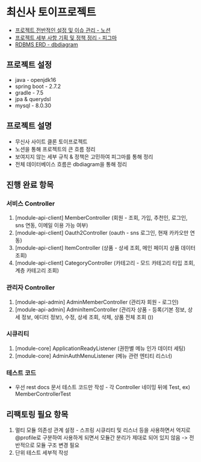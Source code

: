 # 최신사 토이프로젝트
- [프로젝트 전반적인 설정 및 이슈 관리 - 노션](https://www.notion.so/ChoiSinSa-c77c2469974845e2b9c7dcca11717772)
- [프로젝트 세부 사항 기획 및 정책 정리 - 피그마](https://www.figma.com/file/UbMVszmu3byhrEBEYfqhxm/ChoiSinsa?type=design&node-id=0-1&mode=design&t=wQcIFUfzDyhtBeqY-0)
- [RDBMS ERD - dbdiagram](https://dbdiagram.io/d/6309f8a7f1a9b01b0ff374bd)

## 프로젝트 설정
- java - openjdk16
- spring boot - 2.7.2
- gradle - 7.5
- jpa & querydsl
- mysql - 8.0.30

## 프로젝트 설명
- 무신사 사이트 클론 토이프로젝트
- 노션을 통해 프로젝트의 큰 흐름 정리
- 보여지지 않는 세부 규칙 & 정책은 고민하여 피그마를 통해 정리
- 전체 데이터베이스 흐름은 dbdiagram을 통해 정리

## 진행 완료 항목
### 서비스 Controller
1. [module-api-client] MemberController (회원 - 조회, 가입, 추천인, 로그인, sns 연동, 이메일 이용 가능 여부)
2. [module-api-client] Oauth2Controller (oauth - sns 로그인, 현재 카카오만 연동)
3. [module-api-client] ItemController (상품 - 상세 조회, 메인 페이지 상품 데이터 조회)
4. [module-api-client] CategoryController (카테고리 - 모드 카테고리 타입 조회, 계층 카테고리 조회)

### 관리자 Controller
1. [module-api-admin] AdminMemberController (관리자 회원 - 로그인)
2. [module-api-admin] AdminItemController (관리자 상품 - 등록(기본 정보, 상세 정보, 에디터 정보), 수정, 상세 조회, 삭제, 상품 전체 조회 ())

### 시큐리티
1. [module-core] ApplicationReadyListener (권한별 메뉴 인가 데이터 세팅)
2. [module-core] AdminAuthMenuListener (메뉴 관련 엔티티 리스너)

### 테스트 코드
- 우선 rest docs 문서 테스트 코드만 작성 - 각 Controller 네이밍 뒤에 Test, ex) MemberControllerTest

## 리팩토링 필요 항목
1. 멀티 모듈 의존성 관계 설정 - 스프링 시큐리티 및 리스너 등을 사용하면서 억지로 @profile로 구분하여 사용하게 되면서 모듈간 분리가 제대로 되어 있지 않음 -> 전반적으로 모듈 구조 변경 필요
2. 단위 테스트 세부적 작성
